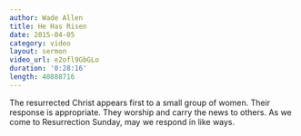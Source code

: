 ```yaml
---
author: Wade Allen
title: He Has Risen
date: 2015-04-05
category: video
layout: sermon
video_url: e2ofl9GbGLo
duration: '0:28:16'
length: 40888716
---
```


The resurrected Christ appears first to a small group of women. Their response is appropriate. They worship and carry the news to others. As we come to Resurrection Sunday, may we respond in like ways.
